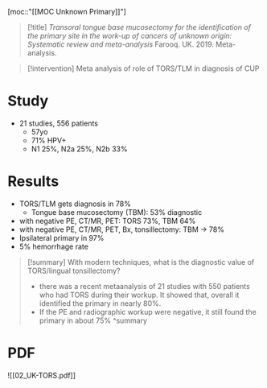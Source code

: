 [moc::"[[MOC Unknown Primary]]"]
>[!title]
> _Transoral tongue base mucosectomy for the identification of the primary site in the work-up of cancers of unknown origin: Systematic review and meta-analysis_
> Farooq. UK. 2019. Meta-analysis.

>[!intervention]
> Meta analysis of role of TORS/TLM in diagnosis of CUP

# Study
- 21 studies, 556 patients
	- 57yo
	- 71% HPV+
	- N1 25%, N2a 25%, N2b 33%

# Results
- TORS/TLM gets diagnosis in 78%
	- Tongue base mucosectomy (TBM): 53% diagnostic
- with negative PE, CT/MR, PET: TORS 73%, TBM 64% 
- with negative PE, CT/MR, PET, Bx, tonsillectomy: TBM -> 78%
- Ipsilateral primary in 97%
- 5% hemorrhage rate

>[!summary]
> With modern techniques, what is the diagnostic value of TORS/lingual tonsillectomy?
> - there was a recent metaanalysis of 21 studies with 550 patients who had TORS during their workup. It showed that, overall it identified the primary in nearly 80%. 
> - If the PE and radiographic workup were negative, it still found the primary in about 75%
>^summary

# PDF
![[02_UK-TORS.pdf]]